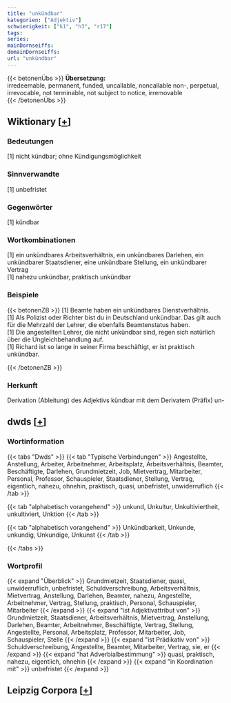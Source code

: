 ```yaml
---
title: "unkündbar"
kategorien: ["Adjektiv"]
schwierigkeit: ["k1", "h3", "r17"]
tags:
series:
mainDornseiffs:
domainDornseiffs:
url: "unkündbar"
---
```


{{< betonenÜbs >}}
**Übersetzung:**  
irredeemable, permanent, funded, uncallable, noncallable non-, perpetual, irrevocable, not terminable, not subject to notice, irremovable  
{{< /betonenÜbs >}}

## Wiktionary [[+](https://de.wiktionary.org/wiki/unkündbar)]

### Bedeutungen
[1] nicht kündbar; ohne Kündigungsmöglichkeit  

### Sinnverwandte
[1] unbefristet  

### Gegenwörter
[1] kündbar  

### Wortkombinationen
[1] ein unkündbares Arbeitsverhältnis, ein unkündbares Darlehen, ein unkündbarer Staatsdiener, eine unkündbare Stellung, ein unkündbarer Vertrag  
[1] nahezu unkündbar, praktisch unkündbar  

### Beispiele
{{< betonenZB >}}
[1] Beamte haben ein unkündbares Dienstverhältnis.  
[1] Als Polizist oder Richter bist du in Deutschland unkündbar. Das gilt auch für die Mehrzahl der Lehrer, die ebenfalls Beamtenstatus haben.  
[1] Die angestellten Lehrer, die nicht unkündbar sind, regen sich natürlich über die Ungleichbehandlung auf.  
[1] Richard ist so lange in seiner Firma beschäftigt, er ist praktisch unkündbar.  

{{< /betonenZB >}}
### Herkunft
Derivation (Ableitung) des Adjektivs kündbar mit dem Derivatem (Präfix) un-  



## dwds [[+](https://www.dwds.de/wb/unkündbar)]

### Wortinformation
{{< tabs "Dwds" >}}
{{< tab "Typische Verbindungen" >}}
Angestellte, Anstellung, Arbeiter, Arbeitnehmer, Arbeitsplatz, Arbeitsverhältnis, Beamter, Beschäftigte, Darlehen, Grundmietzeit, Job, Mietvertrag, Mitarbeiter, Personal, Professor, Schauspieler, Staatsdiener, Stellung, Vertrag, eigentlich, nahezu, ohnehin, praktisch, quasi, unbefristet, unwiderruflich
{{< /tab >}}

{{< tab "alphabetisch vorangehend" >}}
unkund, Unkultur, Unkultiviertheit, unkultiviert, Unktion
{{< /tab >}}

{{< tab "alphabetisch vorangehend" >}}
Unkündbarkeit, Unkunde, unkundig, Unkundige, Unkunst
{{< /tab >}}

{{< /tabs >}}

### Wortprofil
{{< expand "Überblick" >}} Grundmietzeit, Staatsdiener, quasi, unwiderruflich, unbefristet, Schuldverschreibung, Arbeitsverhältnis, Mietvertrag, Anstellung, Darlehen, Beamter, nahezu, Angestellte, Arbeitnehmer, Vertrag, Stellung, praktisch, Personal, Schauspieler, Mitarbeiter {{< /expand >}}
{{< expand "ist Adjektivattribut von" >}} Grundmietzeit, Staatsdiener, Arbeitsverhältnis, Mietvertrag, Anstellung, Darlehen, Beamter, Arbeitnehmer, Beschäftigte, Vertrag, Stellung, Angestellte, Personal, Arbeitsplatz, Professor, Mitarbeiter, Job, Schauspieler, Stelle {{< /expand >}}
{{< expand "ist Prädikativ von" >}} Schuldverschreibung, Angestellte, Beamter, Mitarbeiter, Vertrag, sie, er {{< /expand >}}
{{< expand "hat Adverbialbestimmung" >}} quasi, praktisch, nahezu, eigentlich, ohnehin {{< /expand >}}
{{< expand "in Koordination mit" >}} unbefristet {{< /expand >}}

## Leipzig Corpora [[+](https://corpora.uni-leipzig.de/en/res?word=unkündbar&corpusId=deu_newscrawl-public_2018)]

